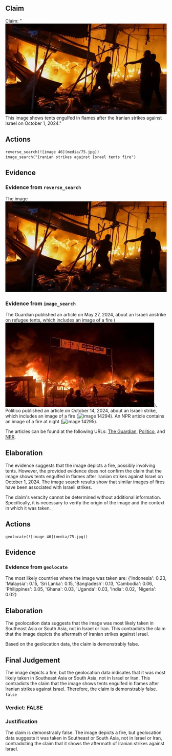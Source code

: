 ## Claim
Claim: "![image 46](media/75.jpg) This image shows tents engulfed in flames after the Iranian strikes against Israel on October 1, 2024."

## Actions
```
reverse_search(![image 46](media/75.jpg))
image_search("Iranian strikes against Israel tents fire")
```

## Evidence
### Evidence from `reverse_search`
The image ![image 46](media/75.jpg)

### Evidence from `image_search`
The Guardian published an article on May 27, 2024, about an Israeli airstrike on refugee tents, which includes an image of a fire (![image 14293](media/2025-09-01_09-22-1756718546-312624.jpg)). Politico published an article on October 14, 2024, about an Israeli strike, which includes an image of a fire (![image 14294](media/2025-09-01_09-22-1756718547-051550.jpg)). An NPR article contains an image of a fire at night (![image 14295](media/2025-09-01_09-22-1756718549-137758.jpg)).

The articles can be found at the following URLs: [The Guardian](https://www.theguardian.com/us-news/article/2024/may/27/first-thing-deadly-israeli-airstrike-on-refugee-tents-in-rafa-leaves-aid-groups-horrified), [Politico](https://www.politico.com/news/2024/10/14/israeli-strike-hospital-tent-00183579), and [NPR](https://www.npr.org/2025/06/15/nx-s1-5434172/israel-iran-strikes).


## Elaboration
The evidence suggests that the image depicts a fire, possibly involving tents. However, the provided evidence does not confirm the claim that the image shows tents engulfed in flames after Iranian strikes against Israel on October 1, 2024. The image search results show that similar images of fires have been associated with Israeli strikes.

The claim's veracity cannot be determined without additional information. Specifically, it is necessary to verify the origin of the image and the context in which it was taken.


## Actions
```
geolocate(![image 46](media/75.jpg))
```

## Evidence
### Evidence from `geolocate`
The most likely countries where the image was taken are: {'Indonesia': 0.23, 'Malaysia': 0.15, 'Sri Lanka': 0.15, 'Bangladesh': 0.13, 'Cambodia': 0.06, 'Philippines': 0.05, 'Ghana': 0.03, 'Uganda': 0.03, 'India': 0.02, 'Nigeria': 0.02}

## Elaboration
The geolocation data suggests that the image was most likely taken in Southeast Asia or South Asia, not in Israel or Iran. This contradicts the claim that the image depicts the aftermath of Iranian strikes against Israel.

Based on the geolocation data, the claim is demonstrably false.


## Final Judgement
The image depicts a fire, but the geolocation data indicates that it was most likely taken in Southeast Asia or South Asia, not in Israel or Iran. This contradicts the claim that the image shows tents engulfed in flames after Iranian strikes against Israel. Therefore, the claim is demonstrably false. `false`

### Verdict: FALSE

### Justification
The claim is demonstrably false. The image depicts a fire, but geolocation data suggests it was taken in Southeast or South Asia, not in Israel or Iran, contradicting the claim that it shows the aftermath of Iranian strikes against Israel.
